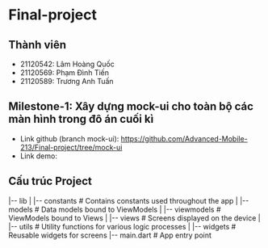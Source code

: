 # Final-project
## Thành viên
- 21120542: Lâm Hoàng Quốc
- 21120569: Phạm Đình Tiến
- 21120589: Trương Anh Tuấn
## Milestone-1: Xây dựng mock-ui cho toàn bộ các màn hình trong đô án cuối kì
- Link github (branch mock-ui): https://github.com/Advanced-Mobile-213/Final-project/tree/mock-ui
- Link demo: 
## Cấu trúc Project
|-- lib | |-- constants # Contains constants used throughout the app | |-- models # Data models bound to ViewModels | |-- viewmodels # ViewModels bound to Views | |-- views # Screens displayed on the device | |-- utils # Utility functions for various logic processes | |-- widgets # Reusable widgets for screens |-- main.dart # App entry point
